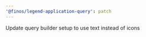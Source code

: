 ```yaml
---
'@finos/legend-application-query': patch
---
```


Update query builder setup to use text instead of icons

